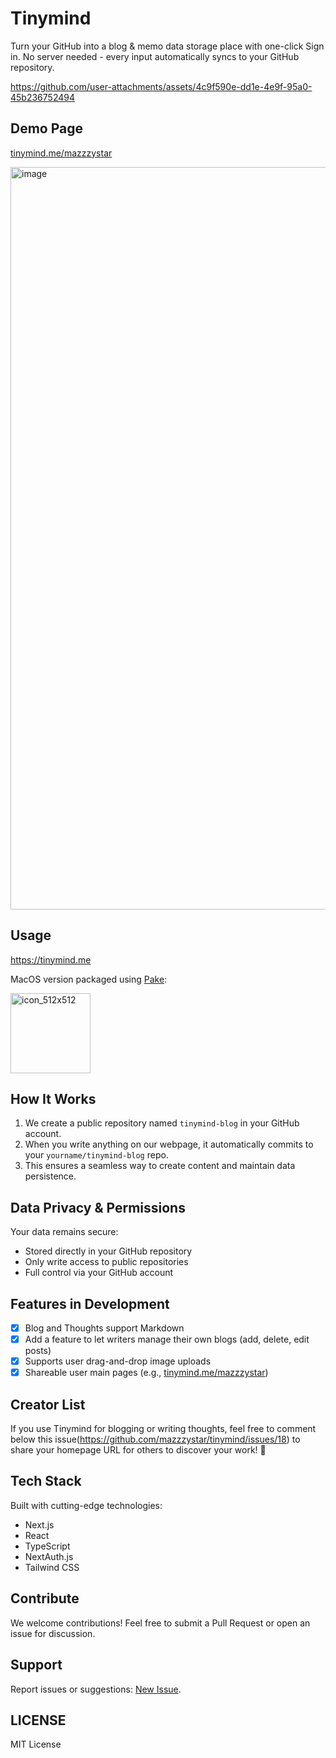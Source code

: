 # Tinymind

Turn your GitHub into a blog & memo data storage place with one-click Sign in. No server needed - every input automatically syncs to your GitHub repository.

https://github.com/user-attachments/assets/4c9f590e-dd1e-4e9f-95a0-45b236752494

## Demo Page
[tinymind.me/mazzzystar](https://tinymind.me/mazzzystar)

<img width="1188" alt="image" src="https://github.com/user-attachments/assets/2a74609d-da01-4085-ad9d-73b7825c4528">

## Usage
https://tinymind.me 

MacOS version packaged using [Pake](https://github.com/tw93/Pake):

[<img width="128" alt="icon_512x512" src="https://github.com/user-attachments/assets/a6f82868-2d30-480c-b439-f158b5b389c9">](https://github.com/mazzzystar/tinymind/blob/main/public/Tinymind.dmg)


## How It Works

1. We create a public repository named `tinymind-blog` in your GitHub account.
2. When you write anything on our webpage, it automatically commits to your `yourname/tinymind-blog` repo.
3. This ensures a seamless way to create content and maintain data persistence.

## Data Privacy & Permissions

Your data remains secure:

- Stored directly in your GitHub repository
- Only write access to public repositories
- Full control via your GitHub account

## Features in Development

- [x] Blog and Thoughts support Markdown
- [x] Add a feature to let writers manage their own blogs (add, delete, edit posts)
- [x] Supports user drag-and-drop image uploads
- [x] Shareable user main pages (e.g., [tinymind.me/mazzzystar](https://www.tinymind.me/mazzzystar))

## Creator List
If you use Tinymind for blogging or writing thoughts, feel free to comment below this issue(https://github.com/mazzzystar/tinymind/issues/18) to share your homepage URL for others to discover your work! 🎉

## Tech Stack

Built with cutting-edge technologies:

- Next.js
- React
- TypeScript
- NextAuth.js
- Tailwind CSS

## Contribute

We welcome contributions! Feel free to submit a Pull Request or open an issue for discussion.

## Support

Report issues or suggestions: [New Issue](https://github.com/mazzzystar/tinymind/issues/new).

## LICENSE

MIT License
